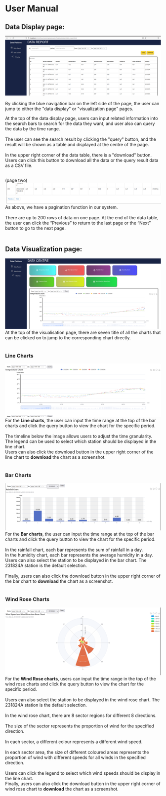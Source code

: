 # User Manual 

## Data Display page: 
![](./markdown_pics/manual1.png)

By clicking the blue navigation bar on the left side of the page, the user can jump to either the "data display" or "visualization page" pages.

At the top of the data display page, users can input related information into the search bars to search for the data they want, 
and user also can query the data by the time range.
<br><br>
The user can see the search result by clicking the "query" button, 
and the result will be shown as a table and displayed at the centre of the page. 
<br><br>
In the upper right corner of the data table, there is a "download" button. 
Users can click this button to download all the data or the query result data as a CSV file.
<br><br>

(page two)
<br>
![](./markdown_pics/manual2.png)<br>
As above, we have a pagination function in our system. 
<br><br>
There are up to 200 rows of data on one page. At the end of the data table, 
the user can click the “Previous” to return to the last page or the “Next” button to go to the next page. 
<br><br>

## Data Visualization page: 

![](./markdown_pics/manual3.png)
At the top of the visualisation page, 
there are seven title of all the charts that can be clicked on to jump to the corresponding chart directly.
<br><br>

### Line Charts
![](./markdown_pics/manual4.png)
For the **Line charts**, the user can input the time range at the top of the bar charts 
and click the query button to view the chart for the specific period.
<br><br>
The timeline below the image allows users to adjust the time granularity.
<br>
The legend can be used to select which station should be displayed in the line chart.
<br>
Users can also click the download button in the upper right corner of the line chart to **download** the chart as a screenshot.
<br><br>

### Bar Charts
![](./markdown_pics/manual5.png)
For the **Bar charts**, the user can input the time range at the top of the bar charts 
and click the query button to view the chart for the specific period.
<br><br>
In the rainfall chart, each bar represents the sum of  rainfall in a day.
<br>
In the humidity chart, each bar represents the average humidity in a day.
<br>
Users can also select the station to be displayed in the bar chart. The 231824A station is the default selection.
<br><br>
Finally, users can also click the download button in the upper right corner of the bar chart to **download** the chart as a screenshot.
<br><br>

### Wind Rose Charts
![](./markdown_pics/manual6.png)
For the **Wind Rose charts**, users can input the time range in the top of the wind rose charts
and click the query button to view the chart for the specific period. <br><br>
Users can also select the station to be displayed in the wind rose chart. The 231824A station is the default selection.
<br><br>
In the wind rose chart, there are 8 sector regions for different 8 directions. 
<br><br>
The size of the sector represents the proportion of wind for the specified direction.
<br><br>
In each sector, a different colour represents a different wind speed.
<br><br>
In each sector area, the size of different coloured areas represents the proportion of wind with different speeds for all winds in the specified direction.
<br><br>
Users can click the legend to select which wind speeds should be display in the line chart.
<br>
Finally, users can also click the download button in the upper right corner of wind rose chart to **download** the chart as a screenshot.
